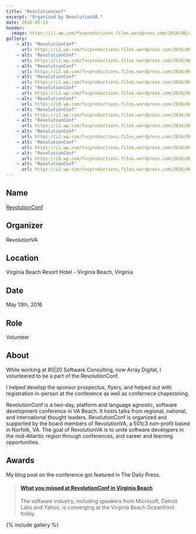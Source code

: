 ```yaml
---
title: "RevolutionConf"
excerpt: "Organized by RevolutionVA."
date: 2016-05-13
header:
  image: https://i1.wp.com/fvcproductions.files.wordpress.com/2016/06/revconf-13.jpg
gallery:
    - alt: "RevolutionConf"
      url: https://i1.wp.com/fvcproductions.files.wordpress.com/2016/05/revolutionconf-2016.png
    - alt: "RevolutionConf"
      url: https://i1.wp.com/fvcproductions.files.wordpress.com/2016/06/revconf-2.jpg
    - alt: "RevolutionConf"
      url: https://i2.wp.com/fvcproductions.files.wordpress.com/2016/06/revconf-19.jpg
    - alt: "RevolutionConf"
      url: https://i1.wp.com/fvcproductions.files.wordpress.com/2016/06/revconf2016-0009.jpg
    - alt: "RevolutionConf"
      url: https://i2.wp.com/fvcproductions.files.wordpress.com/2016/06/revconf-18.jpg
    - alt: "RevolutionConf"
      url: https://i0.wp.com/fvcproductions.files.wordpress.com/2016/06/revconf-10.jpg
    - alt: "RevolutionConf"
      url: https://i1.wp.com/fvcproductions.files.wordpress.com/2016/06/revconf-11.jpg
    - alt: "RevolutionConf"
      url: https://i2.wp.com/fvcproductions.files.wordpress.com/2016/06/revconf-16.jpg
    - alt: "RevolutionConf"
      url: https://i2.wp.com/fvcproductions.files.wordpress.com/2016/06/revconf-15.jpg
    - alt: "RevolutionConf"
      url: https://i1.wp.com/fvcproductions.files.wordpress.com/2016/06/revconf-4.jpg
    - alt: "RevolutionConf"
      url: https://i0.wp.com/fvcproductions.files.wordpress.com/2016/06/revconf-1.jpg
    - alt: "RevolutionConf"
      url: https://i2.wp.com/fvcproductions.files.wordpress.com/2016/06/revconf-12.jpg
---
```


## Name

<a title="RevolutionConf" href="https://revolutionconf.com" target="_blank" rel="noopener">RevolutionConf</a>

## Organizer

RevolutionVA

## Location

Virginia Beach Resort Hotel - Virginia Beach, Virginia

## Date

May 13th, 2016

## Role

Volunteer

## About

While working at 80|20 Software Consulting, now Array Digital, I volunteered to be a part of the RevolutionConf.

I helped develop the sponsor prospectus, flyers, and helped out with registration in-person at the conference as well as confernece chaperoning.

RevolutionConf is a two-day, platform and language agnostic, software development conference in VA Beach. It hosts talks from regional, national, and international thought leaders. RevolutionConf is organized and supported by the board members of RevolutionVA, a 501c3 non-profit based in Norfolk, VA. The goal of RevolutionVA is to unite software developers in the mid-Atlantic region through conferences, and career and learning opportunities.

## Awards

My blog post on the conference got featured in The Daily Press.

<blockquote class="embedly-card"><h4><a href="https://www.dailypress.com/business/tidewater/dp-may-13-revolutionconf-showcases-software-community-in-hampton-roads-20160513-story.html">What you missed at RevolutionConf in Virginia Beach</a></h4><p>The software industry, including speakers from Microsoft, Detroit Labs and Yahoo, is converging at the Virginia Beach Oceanfront today.</p></blockquote>

{% include gallery %}